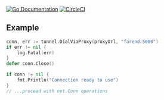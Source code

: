 [![Go Documentation](https://godoc.org/github.com/rackerlabs/go-connect-tunnel?status.svg)](https://godoc.org/github.com/rackerlabs/go-connect-tunnel)
[![CircleCI](https://img.shields.io/circleci/project/github/rackerlabs/go-connect-tunnel.svg)](https://circleci.com/gh/rackerlabs/go-connect-tunnel)

## Example

```go
conn, err := tunnel.DialViaProxy(proxyUrl, "farend:5000")
if err != nil {
    log.Fatal(err)
}
defer conn.Close()

if conn != nil {
    fmt.Println("Connection ready to use")
}
// ...proceed with net.Conn operations
```